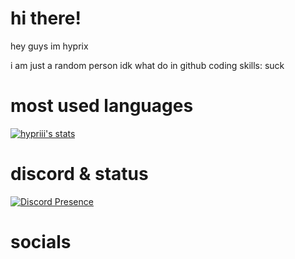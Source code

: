 # hi there!
hey guys im hyprix

i am just a random person
idk what do in github
coding skills: suck

# most used languages

[![hypriii's stats](https://github-readme-stats.vercel.app/api/top-langs/?username=hypriii&layout=donut&theme=panda&count_private=true&langs_count=16)](https://hyprii.github.io)

# discord & status
[![Discord Presence](https://lanyard.cnrad.dev/api/1251097782580940917)](https://discord.com/users/1251097782580940917)

# socials
